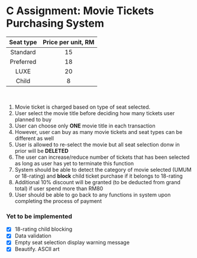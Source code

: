 # C Assignment: Movie Tickets Purchasing System

|Seat type|Price per unit, RM|
|:---:|:---:|
|Standard|15|
|Preferred|18|
|LUXE|20|
|Child|8|

<br>

1. Movie ticket is charged based on type of seat selected.
2. User select the movie title before deciding how many tickets user planned to buy
3. User can choose only **ONE** movie title in each transaction
4. However, user can buy as many movie tickets and seat types can be different as well
5. User is allowed to re-select the movie but all seat selection donw in prior will be **DELETED**
6. The user can increase/reduce number of tickets that has been selected as long as user has yet to terminate this function
7. System should be able to detect the category of movie selected (UMUM or 18-rating) and **block** child ticket purchase if it belongs to 18-rating
8. Additional 10% discount will be granted (to be deducted from grand total) if user spend more than RM80
9. User should be able to go back to any functions in system upon completing the process of payment

### Yet to be implemented

- [x] 18-rating child blocking
- [x] Data validation
- [x] Empty seat selection display warning message
- [x] Beautify. ASCII art
